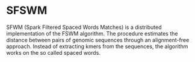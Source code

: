 # SFSWM

SFWM (Spark Filtered Spaced Words Matches) is a distributed implementation of the
FSWM algorithm. The procedure estimates the distance between pairs of genomic
sequences through an alignment-free approach. Instead of extracting kmers from the
sequences, the algorithm works on the so called spaced words.
